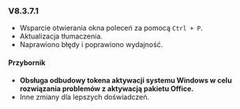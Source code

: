 ### V8.3.7.1

- Wsparcie otwierania okna poleceń za pomocą `Ctrl + P`.
- Aktualizacja tłumaczenia.
- Naprawiono błędy i poprawiono wydajność.

#### Przybornik

- **Obsługa odbudowy tokena aktywacji systemu Windows w celu rozwiązania problemów z aktywacją pakietu Office.**
- Inne zmiany dla lepszych doświadczeń.
